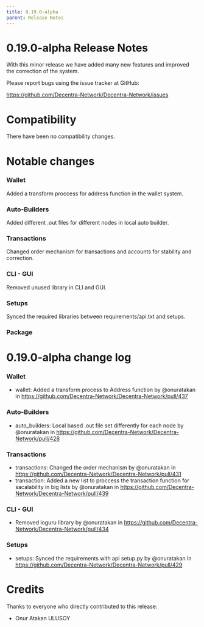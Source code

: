 ```yaml
---
title: 0.19.0-alpha
parent: Release Notes
---
```


0.19.0-alpha Release Notes
====================

With this minor release we have added many new features and improved the correction of the system.

Please report bugs using the issue tracker at GitHub:

  <https://github.com/Decentra-Network/Decentra-Network/issues>

Compatibility
==============

There have been no compatibility changes.

Notable changes
===============

### Wallet
Added a transform proccess for address function in the wallet system.

### Auto-Builders
Added different .out files for different nodes in local auto builder.

### Transactions
Changed order mechanism for transactions and accounts for stability and correction.

### CLI - GUI
Removed unused library in CLI and GUI.

### Setups
Synced the required libraries between requirements/api.txt and setups.

### Package

0.19.0-alpha change log
=================

### Wallet
* wallet: Added a transform process to Address function by @onuratakan in https://github.com/Decentra-Network/Decentra-Network/pull/437
### Auto-Builders
* auto_builders: Local based .out file set differently for each node by @onuratakan in https://github.com/Decentra-Network/Decentra-Network/pull/428
### Transactions
* transactions: Changed the order mechanism by @onuratakan in https://github.com/Decentra-Network/Decentra-Network/pull/431
* transaction: Added a new list to proccess the transaction function for sacalability in big lists by @onuratakan in https://github.com/Decentra-Network/Decentra-Network/pull/439
### CLI - GUI
* Removed loguru library by @onuratakan in https://github.com/Decentra-Network/Decentra-Network/pull/434
### Setups
* setups: Synced the requirements with api setup.py by @onuratakan in https://github.com/Decentra-Network/Decentra-Network/pull/429

Credits
=======

Thanks to everyone who directly contributed to this release:

- Onur Atakan ULUSOY